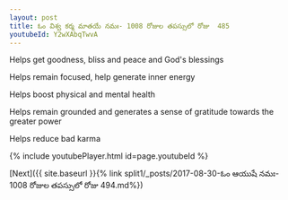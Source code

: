 ```yaml
---
layout: post
title: ఓం విశ్వ కర్మ మాతయే నమః- 1008 రోజుల తపస్సులో రోజు  485
youtubeId: Y2wXAbqTwvA
---
```

 
 
Helps get goodness, bliss and peace and God's blessings
 
Helps remain focused, help generate inner energy 
 
Helps boost physical and mental health 
 
Helps remain grounded and generates a sense of gratitude towards the greater power 
 
Helps reduce bad karma
 
 
 
 


{% include youtubePlayer.html id=page.youtubeId %}
 
[Next]({{ site.baseurl }}{% link  split1/_posts/2017-08-30-ఓం ఆయుషే నమః- 1008 రోజుల తపస్సులో రోజు  494.md%})
 
